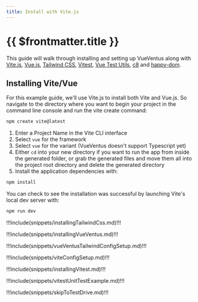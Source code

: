```yaml
---
title: Install with Vite.js
---
```


<script setup>
    import DocsPackageVersion from '../../src/views/compos/DocsPackageVersion.vue'
</script>






# {{ $frontmatter.title }}

This guide will walk through installing and setting up VueVentus along with [Vite.js](https://vitejs.dev/guide/#scaffolding-your-first-vite-project), [Vue.js](https://vuejs.org/), [Tailwind CSS](https://tailwindcss.com/), [Vitest](https://vitest.dev/), [Vue Test Utils](https://test-utils.vuejs.org/guide/), [c8](https://github.com/bcoe/c8) and [happy-dom](https://github.com/capricorn86/happy-dom).






## Installing Vite/Vue

For this example guide, we'll use Vite.js to install both Vite and Vue.js. So navigate to the directory where you want to begin your project in the command line console and run the vite create command:

```bash
npm create vite@latest
```

1. Enter a Project Name in the Vite CLI interface
1. Select `vue` for the framework
1. Select `vue` for the variant (VueVentus doesn't support Typescript yet)
1. Either `cd` into your new directory if you want to run the app from inside the generated folder, or grab the generated files and move them all into the project root directory and delete the generated directory
1. Install the application dependencies with:

```bash
npm install
```

You can check to see the installation was successful by launching Vite's local dev server with:

```bash
npm run dev
```




!!!include(snippets/installingTailwindCss.md)!!!


!!!include(snippets/installingVueVentus.md)!!!


!!!include(snippets/vueVentusTailwindConfigSetup.md)!!!


!!!include(snippets/viteConfigSetup.md)!!!


!!!include(snippets/installingVitest.md)!!!


!!!include(snippets/vitestUnitTestExample.md)!!!


!!!include(snippets/skipToTestDrive.md)!!!






<DocsPackageVersion/>
